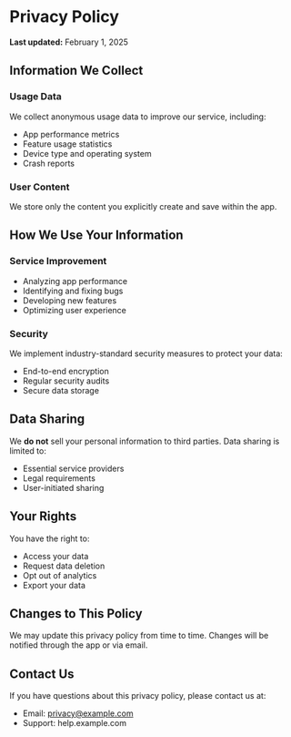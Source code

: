 # Privacy Policy

**Last updated:** February 1, 2025

## Information We Collect

### Usage Data

We collect anonymous usage data to improve our service, including:

- App performance metrics
- Feature usage statistics
- Device type and operating system
- Crash reports

### User Content

We store only the content you explicitly create and save within the app.

## How We Use Your Information

### Service Improvement

- Analyzing app performance
- Identifying and fixing bugs
- Developing new features
- Optimizing user experience

### Security

We implement industry-standard security measures to protect your data:

- End-to-end encryption
- Regular security audits
- Secure data storage

## Data Sharing

We **do not** sell your personal information to third parties. Data sharing is limited to:

- Essential service providers
- Legal requirements
- User-initiated sharing

## Your Rights

You have the right to:

- Access your data
- Request data deletion
- Opt out of analytics
- Export your data

## Changes to This Policy

We may update this privacy policy from time to time. Changes will be notified through the app or via email.

## Contact Us

If you have questions about this privacy policy, please contact us at:

- Email: privacy@example.com
- Support: help.example.com
